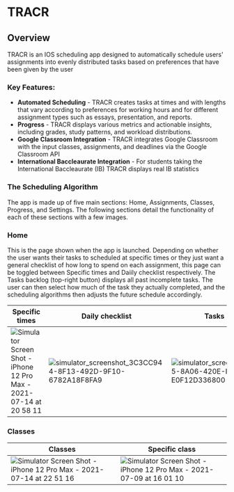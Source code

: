 # TRACR
## Overview

TRACR is an IOS scheduling app designed to automatically schedule users' assignments into evenly distributed tasks based on preferences that have been given by the user

### Key Features:
- **Automated Scheduling** - TRACR creates tasks at times and with lengths that vary according to preferences for working hours and for different assignment types such as essays, presentation, and reports. 
- **Progress** - TRACR displays various metrics and actionable insights, including grades, study patterns, and workload distributions.
- **Google Classroom Integration** - TRACR integrates Google Classroom with the input classes, assignments, and deadlines via the Google Classroom API
- **International Baccleaurate Integration** - For students taking the International Baccleaurate (IB) TRACR displays real IB statistics 

### The Scheduling Algorithm

The app is made up of five main sections: Home, Assignments, Classes, Progress, and Settings. The following sections detail the functionality of each of these sections with a few images.

### Home

This is the page shown when the app is launched. Depending on whether the user wants their tasks to scheduled at specific times or they just want a general checklist of how long to spend on each assignment, this page can be toggled between Specific times and Daiily checklist respectively. The Tasks backlog (top-right button) displays all past incomplete tasks. The user can then select how much of the task they actually completed, and the scheduling algorithms then adjusts the future schedule accordingly. 

|Specific times|Daily checklist|Tasks backlog|
|---|---|---|
|![Simulator Screen Shot - iPhone 12 Pro Max - 2021-07-14 at 20 58 11](https://user-images.githubusercontent.com/46422100/206752337-57e5842c-e572-41b7-9d70-1f3326a71c5e.png)|![simulator_screenshot_3C3CC944-8F13-492D-9F10-6782A18F8FA9](https://user-images.githubusercontent.com/46422100/206752367-aee57588-048e-43b1-98c9-bf24a404b2cd.png)|![simulator_screenshot_ADD47A05-8A06-420E-B144-E0F12D336800](https://user-images.githubusercontent.com/46422100/206752393-0839cb9b-4a37-47c9-b389-68a244409aa4.png)|

### Classes

|Classes|Specific class|
|---|---|
|![Simulator Screen Shot - iPhone 12 Pro Max - 2021-07-14 at 22 51 16](https://user-images.githubusercontent.com/46422100/206757622-8154efc4-7316-475e-85e0-9c0b6562473c.png)|![Simulator Screen Shot - iPhone 12 Pro Max - 2021-07-09 at 16 01 10](https://user-images.githubusercontent.com/46422100/206757651-c8457966-e3a5-4dd7-8579-de612799f7ce.png)|

